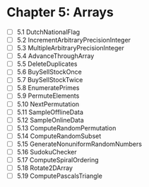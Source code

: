# Chapter 5: Arrays

- [ ] 5.1 DutchNationalFlag
- [ ] 5.2 IncrementArbitraryPrecisionInteger
- [ ] 5.3 MultipleArbitraryPrecisionInteger
- [ ] 5.4 AdvanceThroughArray
- [ ] 5.5 DeleteDuplicates
- [ ] 5.6 BuySellStockOnce
- [ ] 5.7 BuySellStockTwice
- [ ] 5.8 EnumeratePrimes
- [ ] 5.9 PermuteElements
- [ ] 5.10 NextPermutation
- [ ] 5.11 SampleOfflineData
- [ ] 5.12 SampleOnlineData
- [ ] 5.13 ComputeRandomPermutation
- [ ] 5.14 ComputeRandomSubset
- [ ] 5.15 GenerateNonuniformRandomNumbers
- [ ] 5.16 SudokuChecker
- [ ] 5.17 ComputeSpiralOrdering
- [ ] 5.18 Rotate2DArray
- [ ] 5.19 ComputePascalsTriangle

